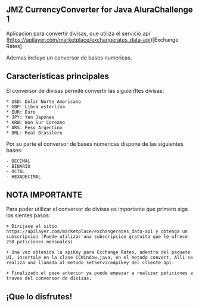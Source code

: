 ## JMZ CurrencyConverter for Java AluraChallenge 1

Aplicacion para convertir divisas, que utiliza el servicio api (https://apilayer.com/marketplace/exchangerates_data-api)[Exchange Rates]

Ademas incluye un conversor de bases numericas.

## Caracteristicas principales

El conversor de divisas permite convertir las siguien1tes divisas:

    * USD: Dolar Norte Americano
    * GBP: Libra esterlina
    * EUR: Euro
    * JPY: Yen Japones
    * KRW: Won Sur Coreano
    * ARS: Peso Argentino
    * BRL: Real Brasilero

Por su parte el conversor de bases numericas dispone de las siguientes bases:
   
    - DECIMAL
    - BINARIO
    - OCTAL
    - HEXADECIMAL

## NOTA IMPORTANTE

Para poder utilizar el conversor de divisas es importante que primero siga los sientes pasos:

    + Dirijase al sitio https://apilayer.com/marketplace/exchangerates_data-api y obtenga un subscripcion (Puede utilizar una subscripcion gratuita que le ofrece 250 peticiones mensuales)

    + Una vez obtenida la apiKey para Exchange Rates, adentro del paquete UI, insertale en la clase CCWindow.java, en el metodo convert. Alli se realiza una llamada al metodo setServiceApikey del cliente api.

    + Finalizado el paso anterior ya puede empezar a realizar peticiones a traves del conversor de divisas.


## ¡Que lo disfrutes!